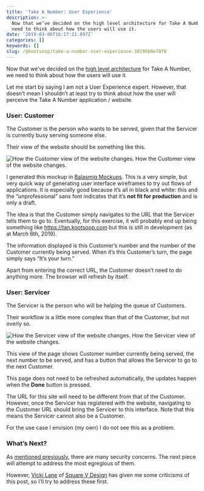 ```yaml
---
title: 'Take A Number: User Experience'
description: >-
  Now that we’ve decided on the high level architecture for Take A Number, we
  need to think about how the users will use it.
date: '2019-03-06T16:17:21.897Z'
categories: []
keywords: []
slug: /@kootsoop/take-a-number-user-experience-30195b0e78f8
---
```


Now that we’ve decided on the [high level architecture](https://medium.com/@kootsoop/take-a-number-high-level-architecture-1c7db43a4d37) for Take A Number, we need to think about how the users will use it.

Let me start by saying I am not a User Experience expert. However, that doesn’t mean I shouldn’t at least try to think about how the user will perceive the Take A Number application / website.

### User: Customer

The Customer is the person who wants to be served, given that the Servicer is currently busy serving someone else.

Their view of the website should be something like this.

![How the Customer view of the website changes.](https://cdn-images-1.medium.com/max/800/1*Rxr3jtBgDRMAYQvVmuyb4g.png)
How the Customer view of the website changes.

I generated this mockup in [Balasmiq Mockups](https://balsamiq.com/wireframes/desktop). This is a very simple, but very quick way of generating user interface wireframes to try out flows of applications. It is especially good because it’s all in black and white: this and the “unprofessional” sans font indicates that it’s **not fit for production** and is only a draft.

The idea is that the Customer simply navigates to the URL that the Servicer tells them to go to. Eventually, for this exercise, it will probably end up being something like https://tan.kootsoop.com but this is still in development (as at March 6th, 2019).

The information displayed is this Customer’s number and the number of the Customer currently being served. When it’s this Customer’s turn, the page simply says “It’s your turn.”

Apart from entering the correct URL, the Customer doesn’t need to do anything more. The browser will refresh by itself.

### User: Servicer

The Servicer is the person who will be helping the queue of Customers.

Their workflow is a little more complex than that of the Customer, but not overly so.

![How the Servicer view of the website changes.](https://cdn-images-1.medium.com/max/800/1*nTEJtMCbU8Wa2poRUL-HUw.png)
How the Servicer view of the website changes.

This view of the page shows Customer number currently being served, the next number to be served, and has a button that allows the Servicer to go to the next Customer.

This page does not need to be refreshed automatically, the updates happen when the **Done** button is pressed.

The URL for this site will need to be different from that of the Customer. However, once the Servicer has registered with the website, navigating to the Customer URL should bring the Servicer to this interface. Note that this means the Servicer cannot also be a Customer.

For the use case I envision (my own) I do not see this as a problem.

### What’s Next?

As [mentioned previously](https://medium.com/@kootsoop/take-a-number-high-level-architecture-1c7db43a4d37), there are many security concerns. The next piece will attempt to address the most egregious of them.

However, [Vicki Lane](https://www.linkedin.com/in/vickilane/) of [Square V Design](http://www.squarevdesign.com/) has given me some criticisms of this post, so I’ll try to address these first.